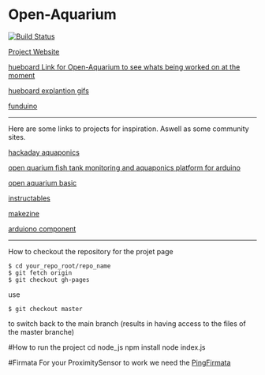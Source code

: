 # Open-Aquarium
[![Build Status](https://travis-ci.org/Anzumana/Open-Aquarium.svg?branch=master)](https://travis-ci.org/Anzumana/Open-Aquarium)

[Project Website](http://anzumana.github.io/Open-Aquarium/)

[hueboard Link for Open-Aquarium to see whats being worked on at the moment](https://huboard.com/Anzumana/Open-Aquarium)

[hueboard explantion gifs](https://gist.github.com/rauhryan/5f3eeb75fe1237a02a26)

[funduino](http://funduino.de/)
	

----
Here are some links to projects for inspiration.
Aswell as some community sites.

[hackaday aquaponics](http://hackaday.io/project/2190-aquapionics) 

[open quarium fish tank monitoring and aquaponics platform for
arduino](http://www.cooking-hacks.com/blog/we-launch-open-aquarium-fish-tank-monitoring-and-aquaponics-platform-for-arduino)

[open aquarium basic](http://www.cooking-hacks.com/open-aquarium-basic)

[instructables](http://www.instructables.com/)

[makezine](http://makezine.com/projects/)

[arduiono component](http://www.amazon.de/Arduino-ProtoShield-Prototyping-Shield-170-Mini-Steckplatine/dp/B00I0R9Z56?ie=UTF8&ref_=cm_sw_r_fm_awd_A2ijxbJ13VVFD)

-----
How to checkout the repository for the projet page

	$ cd your_repo_root/repo_name
	$ git fetch origin
	$ git checkout gh-pages

use

	$ git checkout master

to switch back to the main branch 
(results in having access to the files of the master branche)



#How to run the project
cd node_js
npm install
node index.js


#Firmata
For your ProximitySensor to work we need the [PingFirmata](http://johnny-five.io/api/proximity/#pingfirmata)



